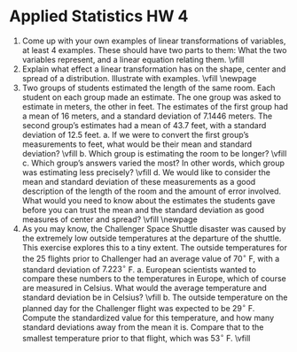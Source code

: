 # Applied Statistics HW 4

1. Come up with your own examples of linear transformations of variables, at least 4 examples. These should have two parts to them: What the two variables represent, and a linear equation relating them.
\vfill
2. Explain what effect a linear transformation has on the shape, center and spread of a distribution. Illustrate with examples.
\vfill
\newpage
3. Two groups of students estimated the length of the same room. Each student on each group made an estimate. The one group was asked to estimate in meters, the other in feet. The estimates of the first group had a mean of 16 meters, and a standard deviation of $7.1446$ meters. The second group’s estimates had a mean of $43.7$ feet, with a standard deviation of $12.5$ feet.
    a. If we were to convert the first group’s measurements to feet, what would be their mean and standard deviation?
    \vfill
    b. Which group is estimating the room to be longer?
    \vfill
    c. Which group’s answers varied the most? In other words, which group was estimating less precisely?
    \vfill
    d. We would like to consider the mean and standard deviation of these measurements as a good description of the length of the room and the amount of error involved. What would you need to know about the estimates the students gave before you can trust the mean and the standard deviation as good measures of center and spread?
    \vfill
    \newpage
4. As you may know, the Challenger Space Shuttle disaster was caused by the extremely low outside temperatures at the departure of the shuttle. This exercise explores this to a tiny extent. The outside temperatures for the 25 flights prior to Challenger had an average value of $70^\circ$ F, with a standard deviation of $7.223^\circ$ F.
    a. European scientists wanted to compare these numbers to the temperatures in Europe, which of course are measured in Celsius. What would the average temperature and standard deviation be in Celsius?
    \vfill
    b. The outside temperature on the planned day for the Challenger flight was expected to be $29^\circ$ F. Compute the standardized value for this temperature, and how many standard deviations away from the mean it is. Compare that to the smallest temperature prior to that flight, which was $53^\circ$ F.
    \vfill

